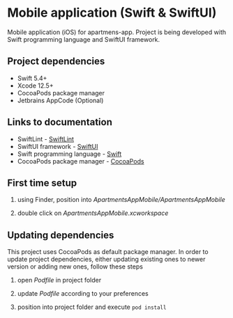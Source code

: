 # Mobile application (Swift & SwiftUI)

Mobile application (iOS) for apartmens-app. Project is being developed with Swift programming language and SwiftUI framework.

## Project dependencies

- Swift 5.4+
- Xcode 12.5+
- CocoaPods package manager
- Jetbrains AppCode (Optional)

## Links to documentation

- SwiftLint - [SwiftLint](https://realm.github.io/SwiftLint/)
- SwiftUI framework - [SwiftUI](https://developer.apple.com/documentation/swiftui)
- Swift programming language - [Swift](https://swift.org/documentation/)
- CocoaPods package manager - [CocoaPods](https://cocoapods.org)

## First time setup

1. using Finder, position into *ApartmentsAppMobile/ApartmentsAppMobile*

2. double click on *ApartmentsAppMobile.xcworkspace*

## Updating dependencies

This project uses CocoaPods as default package manager. In order to update project dependencies, either updating existing ones to newer version or adding new ones, follow these steps

1. open _Podfile_ in project folder

2. update _Podfile_ according to your preferences

3. position into project folder and execute ```pod install```
